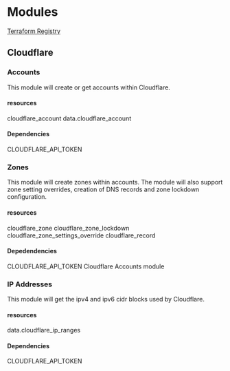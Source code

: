 # Modules

[Terraform Registry](https://registry.terraform.io/namespaces/heathen1878)

## Cloudflare

### Accounts

This module will create or get accounts within Cloudflare.

#### resources

cloudflare_account
data.cloudflare_account

#### Dependencies

CLOUDFLARE_API_TOKEN

### Zones

This module will create zones within accounts. The module will also support zone setting overrides, creation of DNS records and zone lockdown configuration.

#### resources

cloudflare_zone
cloudflare_zone_lockdown
cloudflare_zone_settings_override
cloudflare_record

#### Depedendencies

CLOUDFLARE_API_TOKEN
Cloudflare Accounts module

### IP Addresses

This module will get the ipv4 and ipv6 cidr blocks used by Cloudflare.

#### resources

data.cloudflare_ip_ranges

#### Dependencies

CLOUDFLARE_API_TOKEN


